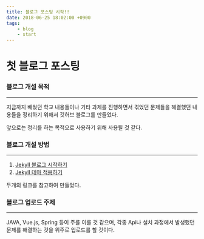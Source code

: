 ```yaml
---
title: 블로그 포스팅 시작!!
date: 2018-06-25 18:02:00 +0900
tags: 
    - blog  
    - start
---
```


# 첫 블로그 포스팅

### 블로그 개설 목적
***
지금까지 배웠던 학교 내용들이나 기타 과제를 진행하면서 겪었던 문제들을 해결했던 내용들을 정리하기 위해서 깃허브 블로그를 만들었다. 

앞으로는 정리를 하는 목적으로 사용하기 위해 사용될 것 같다.

### 블로그 개설 방법
***
1. [Jekyll 블로그 시작하기]
2. [Jekyll 테마 적용하기]

두개의 링크를 참고하여 만들었다.

[Jekyll 블로그 시작하기]: https://junhobaik.github.io/start-jekyll-blog/  
[Jekyll 테마 적용하기]: https://junhobaik.github.io/jekyll-apply-theme/

### 블로그 업로드 주제
***
JAVA, Vue.js, Spring 등이 주를 이룰 것 같으며, 각종 Api나 설치 과정에서 발생했던 문제를
해결하는 것을 위주로 업로드를 할 것이다.


